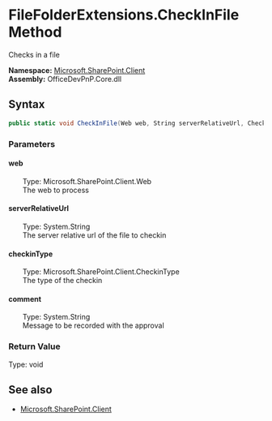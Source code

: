 # FileFolderExtensions.CheckInFile Method  
Checks in a file  

**Namespace:** [Microsoft.SharePoint.Client](Microsoft.SharePoint.Client.md)  
**Assembly:** OfficeDevPnP.Core.dll  
## Syntax
```C#
public static void CheckInFile(Web web, String serverRelativeUrl, CheckinType checkinType, String comment)
```
### Parameters
#### web  
&emsp;&emsp;Type: Microsoft.SharePoint.Client.Web  
&emsp;&emsp;The web to process  

#### serverRelativeUrl  
&emsp;&emsp;Type: System.String  
&emsp;&emsp;The server relative url of the file to checkin  

#### checkinType  
&emsp;&emsp;Type: Microsoft.SharePoint.Client.CheckinType  
&emsp;&emsp;The type of the checkin  

#### comment  
&emsp;&emsp;Type: System.String  
&emsp;&emsp;Message to be recorded with the approval  

### Return Value
Type: void  

## See also
- [Microsoft.SharePoint.Client](Microsoft.SharePoint.Client.md)
